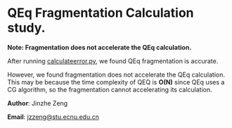 # QEq Fragmentation Calculation study.
**Note: Fragmentation does not accelerate the QEq calculation.**

After running [calculateerror.py](calculateerror.py), we found QEq fragmentation is accurate.

However, we found fragmentation does not accelerate the QEq calculation. This may be because the time complexity of QEQ is **O(N)** since QEq uses a CG algorithm, so the fragmentation cannot accelerating its calculation.

**Author**: Jinzhe Zeng

**Email**: jzzeng@stu.ecnu.edu.cn
